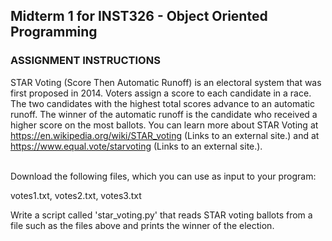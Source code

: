 ## Midterm 1 for INST326 - Object Oriented Programming

### ASSIGNMENT INSTRUCTIONS
STAR Voting (Score Then Automatic Runoff) is an electoral system that was first proposed in 2014. Voters assign a score to each candidate in a race. The two candidates with the highest total scores advance to an automatic runoff. The winner of the automatic runoff is the candidate who received a higher score on the most ballots. You can learn more about STAR Voting at https://en.wikipedia.org/wiki/STAR_voting (Links to an external site.) and at https://www.equal.vote/starvoting (Links to an external site.).

\
Download the following files, which you can use as input to your program:

votes1.txt, votes2.txt, votes3.txt 

Write a script called 'star_voting.py' that reads STAR voting ballots from a file such as the files above and prints the winner of the election.
